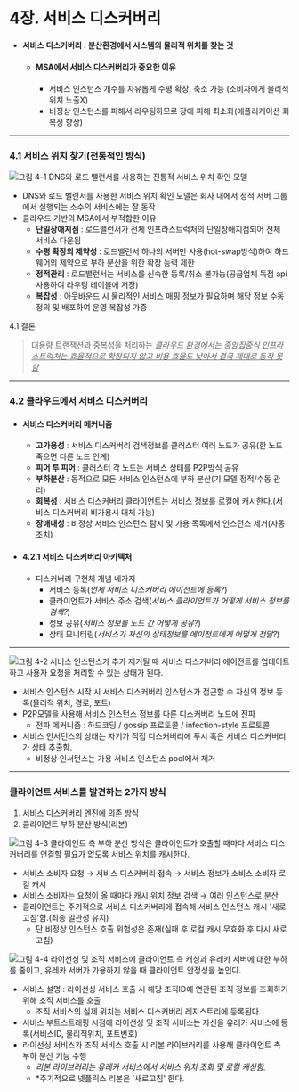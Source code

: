 4장. 서비스 디스커버리
===================

 * #### 서비스 디스커버리 : 분산환경에서 시스템의 물리적 위치를 찾는 것
   * #### MSA에서 서비스 디스커버리가 중요한 이유
     * 서비스 인스턴스 개수를 자유롭게 수평 확장, 축소 가능 (소비자에게 물리적 위치 노출X)
     * 비정상 인스턴스를 피해서 라우팅하므로 장애 피해 최소화(애플리케이션 회복성 향상)

---       

### 4.1 서비스 위치 찾기(전통적인 방식)
 <img src="https://user-images.githubusercontent.com/22882450/150636208-c44a1def-8c03-4dcf-a2bc-4ca44e2a383b.png" alt="그림 4-1 DNS와 로드 밸런서를 사용하는 전통적 서비스 위치 확인 모델">

* DNS와 로드 밸런서를 사용한 서비스 위치 확인 모델은 회사 내에서 정적 서버 그룹에서 실행되는 소수의 서비스에는 잘 동작
* 클라우드 기반의 MSA에서 부적합한 이유
  * <b>단일장애지점</b> : 로드밸런서가 전체 인프라스트럭처의 단일장애지점되어 전체 서비스 다운됨
  * <b>수평 확장의 제약성</b> : 로드밸런서 하나의 서버만 사용(hot-swap방식)하여 하드웨어의 제약으로 부하 분산을 위한 확장 능력 제한
  * <b>정적관리</b> : 로드밸런서는 서비스를 신속한 등록/취소 불가능(공급업체 독점 api 사용하여 라우팅 테이블에 저장)
  * <b>복잡성</b> : 아웃바운드 시 물리적인 서비스 매핑 정보가 필요하며 해당 정보 수동 정의 및 배포하여 운영 복잡성 가중

4.1 결론 
> 대용량 트랜잭션과 중복성을 처리하는 *<U>클라우드 환경에서는 중앙집중식 인프라스트럭처는 효율적으로 확장되지 않고 비용 효율도 낮아서 결국 제대로 동작 못함</U>*

---
### 4.2 클라우드에서 서비스 디스커버리

* #### 서비스 디스커버리 메커니즘
  * **고가용성** : 서비스 디스커버리 검색정보를 클러스터 여러 노드가 공유(한 노드 죽으면 다른 노드 인계)
  * **피어 투 피어** : 클러스터 각 노드는 서비스 상태를 P2P방식 공유
  * **부하분산** : 동적으로 모든 서비스 인스턴스에 부하 분산(기 모델 정적/수동 관리)
  * **회복성** : 서비스 디스커버리 클라이언트는 서비스 정보를 로컬에 캐시한다.(서비스 디스커버리 비가용시 대체 가능)
  * **장애내성** : 비정상 서비스 인스턴스 탐지 및 가용 목록에서 인스턴스 제거(자동 조치)

* #### 4.2.1 서비스 디스커버리 아키텍처
  * 디스커버리 구현체 개념 네가지
    * 서비스 등록(*언제 서비스 디스커버리 에이전트에 등록?*)
    * 클라이언트가 서비스 주소 검색(*서비스 클라이언트가 어떻게 서비스 정보를 검색?*)
    * 정보 공유(*서비스 정보를 노드 간 어떻게 공유?*)
    * 상태 모니터링(*서비스가 자신의 상태정보를 에이전트에게 어떻게 전달?*)
---    
    
<img src="https://user-images.githubusercontent.com/22882450/150642211-30602956-66e6-4753-bdc0-9f64085210eb.png" alt="그림 4-2 서비스 인스턴스가 추가 제거될 때 서비스 디스커버리 에이전트를 업데이트하고 사용자 요청을 처리할 수 있는 상태가 된다.">

* 서비스 인스턴스 시작 시 서비스 디스커버리 인스턴스가 접근할 수 자신의 정보 등록(물리적 위치, 경로, 포트)
* P2P모델을 사용해 서비스 인스턴스 정보를 다른 디스커버리 노드에 전파
  * 전파 메커니즘 : 하드코딩 / gossip 프로토콜 / infection-style 프로토콜
* 서비스 인서턴스의 상태는 자기가 직접 디스커버리에 푸시 혹은 서비스 디스커버리가 상태 추출함.
  * 비정상 인서턴스는 가용 서비스 인스턴스 pool에서 제거
---
### 클라이언트 서비스를 발견하는 2가지 방식
1. 서비스 디스커버리 엔진에 의존 방식
2. 클라이언트 부하 분산 방식(리본)

<img src="https://user-images.githubusercontent.com/22882450/150642216-32e8fb0a-fb8f-45cb-9fc6-363eba6758c0.png" alt="그림 4-3 클라이언트 측 부하 분산 방식은 클라이언트가 호출할 때마다 서비스 디스커버리를 연결할 필요가 없도록 서비스 위치를 캐시한다.">

* 서비스 소비자 요청 &rarr; 서비스 디스커버리 접속 &rarr; 서비스 정보가 소비스 소비자 로컬 캐시<br/>
* 서비스 소비자는 요청이 올 때마다 캐시 위치 정보 검색 &rarr; 여러 인스턴스로 분산
* 클라이언트는 주기적으로 서비스 디스커버리에 접속해 서비스 인스턴스 캐시 '새로고침'함.(최종 일관성 유지)
  * 단 비정상 인스턴스 호출 위험성은 존재(실패 후 로컬 캐시 무효화 후 다시 새로고침)

<img src="https://user-images.githubusercontent.com/22882450/150642221-e1e277e7-16a7-4255-ac5b-a2c28c6f7d95.png" alt="그림 4-4 라이선싱 및 조직 서비스에 클라이언트 측 캐싱과 유레카 서버에 대한 부하를 줄이고, 유레카 서버가 가용하지 않을 때 클라이언트 안정성을 높인다.">

* 서비스 설명 : 라이선싱 서비스 호출 시 해당 조직ID에 연관된 조직 정보를 조회하기 위해 조직 서비스를 호출
  * 조직 서비스의 실제 위치는 서비스 디스커버리 레지스트리에 등록된다.
* 서비스 부트스트래핑 시점에 라이선싱 및 조직 서비스는 자신을 유레카 서비스에 등록(서비스ID, 물리적위치, 포트번호)
* 라이선싱 서비스가 조직 서비스 호출 시 리본 라이브러리를 사용해 클라이언트 측 부하 분산 기능 수행
  * *리본 라이브러리는 유레카 서비스에서 서비스 위치 조회 및 로컬 캐싱함*.
  * *주기적으로 넷플릭스 리본은 '새로고침' 한다.